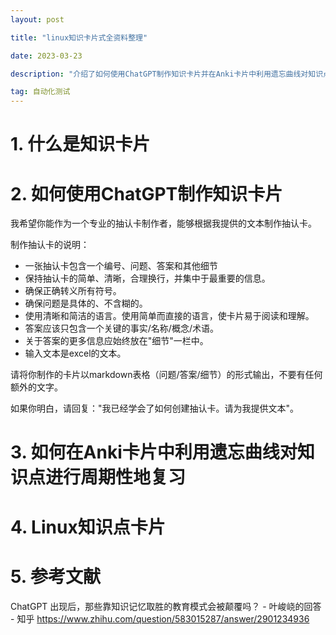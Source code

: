 ```yaml
---
layout: post

title: "linux知识卡片式全资料整理"

date: 2023-03-23

description: "介绍了如何使用ChatGPT制作知识卡片并在Anki卡片中利用遗忘曲线对知识点进行周期性地复习"

tag: 自动化测试
---
```

# 1. 什么是知识卡片

# 2. 如何使用ChatGPT制作知识卡片

我希望你能作为一个专业的抽认卡制作者，能够根据我提供的文本制作抽认卡。

制作抽认卡的说明：

- 一张抽认卡包含一个编号、问题、答案和其他细节
- 保持抽认卡的简单、清晰，合理换行，并集中于最重要的信息。
- 确保正确转义所有符号。
- 确保问题是具体的、不含糊的。
- 使用清晰和简洁的语言。使用简单而直接的语言，使卡片易于阅读和理解。
- 答案应该只包含一个关键的事实/名称/概念/术语。
- 关于答案的更多信息应始终放在"细节"一栏中。
- 输入文本是excel的文本。

请将你制作的卡片以markdown表格（问题/答案/细节）的形式输出，不要有任何额外的文字。

如果你明白，请回复："我已经学会了如何创建抽认卡。请为我提供文本"。

# 3. 如何在Anki卡片中利用遗忘曲线对知识点进行周期性地复习

# 4. Linux知识点卡片



# 5. 参考文献

ChatGPT 出现后，那些靠知识记忆取胜的教育模式会被颠覆吗？ - 叶峻峣的回答 - 知乎
https://www.zhihu.com/question/583015287/answer/2901234936
